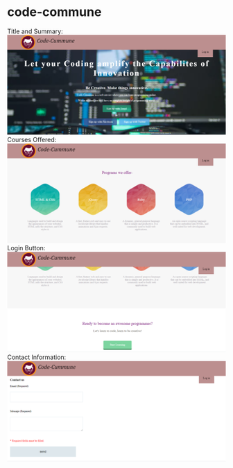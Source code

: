 # code-commune
Title and Summary:
![](img1.png)
Courses Offered:
![](img2.png)
Login Button:
![](img3.png)
Contact Information:
![](img4.png)

